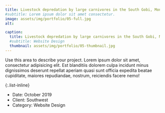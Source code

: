 ```yaml
---
title: Livestock depredation by large carnivores in the South Gobi, Mongolia
#subtitle: Lorem ipsum dolor sit amet consectetur.
image: assets/img/portfolio/05-full.jpg
alt: 

caption:
  title: Livestock depredation by large carnivores in the South Gobi, Mongolia
  #subtitle: Website Design
  thumbnail: assets/img/portfolio/05-thumbnail.jpg
---
```

Use this area to describe your project. Lorem ipsum dolor sit amet, consectetur adipisicing elit. Est blanditiis dolorem culpa incidunt minus dignissimos deserunt repellat aperiam quasi sunt officia expedita beatae cupiditate, maiores repudiandae, nostrum, reiciendis facere nemo!

{:.list-inline}
- Date: October 2019
- Client: Southwest
- Category: Website Design

